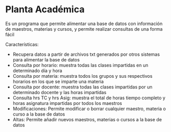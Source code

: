 # Planta Académica
Es un programa que permite alimentar una base de datos con información de maestros, materias y cursos, y permite realizar consultas de una forma fácil

Características:
- Recupera datos a partir de archivos txt generados por otros sistemas para alimentar la base de datos
- Consulta por horario: muestra todas las clases impartidas en un determinado día y hora
- Consulta por materia: muestra todos los grupos y sus respectivos horarios en los que se imparte una materia
- Consulta por docente: muestra todas las clases impartidas por un determinado docente y las horas impartidas
- Consulta hrs TC y hrs Asig: muestra el total de horas tiempo completo y horas asignatura impartidas por todos los maestros
- Modificaciones: Permite modificar o borrar cualquier maestro, materia o curso a la base de datos
- Altas: Permite añadir nuevos maestros, materias o cursos a la base de datos
